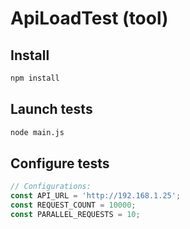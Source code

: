 # ApiLoadTest (tool)

## Install

```sh
npm install
```

## Launch tests

```sh
node main.js
```

## Configure tests

```js
// Configurations:
const API_URL = 'http://192.168.1.25';
const REQUEST_COUNT = 10000;
const PARALLEL_REQUESTS = 10;
```
